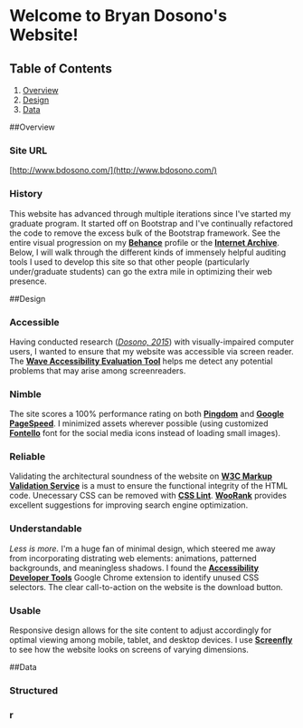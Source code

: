 # Welcome to Bryan Dosono's Website!

## Table of Contents
1. [Overview](#Overview)
2. [Design](#Design)
3. [Data](#Data)

##Overview

### Site URL
[http://www.bdosono.com/](http://www.bdosono.com/)

### History
This website has advanced through multiple iterations since I've started my graduate program. It started off on Bootstrap and I've continually refactored the code to remove the excess bulk of the Bootstrap framework. See the entire visual progression on my [**Behance**](https://www.behance.net/gallery/38857453/Personal-Website) profile or the [**Internet Archive**](https://web.archive.org/web/*/http://www.bdosono.com/). Below, I will walk through the different kinds of immensely helpful auditing tools I used to develop this site so that other people (particularly under/graduate students) can go the extra mile in optimizing their web presence.

##Design 
### Accessible
Having conducted research ([*Dosono, 2015*](https://www.usenix.org/system/files/conference/soups2015/soups15-paper-dosono.pdf)) with visually-impaired computer users, I wanted to ensure that my website was accessible via screen reader. The [**Wave Accessibility Evaluation Tool**](http://wave.webaim.org/report#/http://www.bdosono.com/) helps me detect any potential problems that may arise among screenreaders.

### Nimble
The site scores a 100% performance rating on both [**Pingdom**](https://tools.pingdom.com/#!/bGotxy/http://www.bdosono.com/) and [**Google PageSpeed**](https://developers.google.com/speed/pagespeed/insights/?url=http%3A%2F%2Fwww.bdosono.com%2F). I minimized assets wherever possible (using customized [**Fontello**](http://fontello.com/) font for the social media icons instead of loading small images).

### Reliable
Validating the architectural soundness of the website on [**W3C Markup Validation Service**](https://validator.w3.org/) is a must to ensure the functional integrity of the HTML code. Unecessary CSS can be removed with [**CSS Lint**](http://csslint.net/). [**WooRank**](https://www.woorank.com/) provides excellent suggestions for improving search engine optimization.

### Understandable
_Less is more._ I'm a huge fan of minimal design, which steered me away from incorporating distrating web elements: animations, patterned backgrounds, and meaningless shadows. I found the [**Accessibility Developer Tools**](https://chrome.google.com/webstore/detail/accessibility-developer-t/fpkknkljclfencbdbgkenhalefipecmb) Google Chrome extension to identify unused CSS selectors. The clear call-to-action on the website is the download button. 

### Usable
Responsive design allows for the site content to adjust accordingly for optimal viewing among mobile, tablet, and desktop devices. I use [**Screenfly**](http://quirktools.com/screenfly/#u=http%3A//www.bdosono.com/&w=1024&h=600&s=1) to see how the website looks on screens of varying dimensions.

##Data
### Structured
### r
